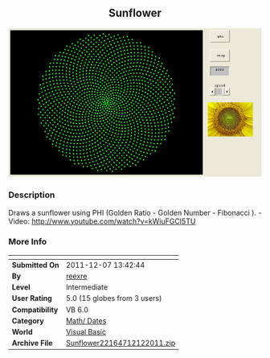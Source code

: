 ﻿<div align="center">

## Sunflower

<img src="PIC20111262027386779.JPG">
</div>

### Description

Draws a sunflower using PHI (Golden Ratio - Golden Number - Fibonacci ). - Video: http://www.youtube.com/watch?v=kWiuFGCI5TU
 
### More Info
 


<span>             |<span>
---                |---
**Submitted On**   |2011-12-07 13:42:44
**By**             |[reexre](https://github.com/Planet-Source-Code/PSCIndex/blob/master/ByAuthor/reexre.md)
**Level**          |Intermediate
**User Rating**    |5.0 (15 globes from 3 users)
**Compatibility**  |VB 6\.0
**Category**       |[Math/ Dates](https://github.com/Planet-Source-Code/PSCIndex/blob/master/ByCategory/math-dates__1-37.md)
**World**          |[Visual Basic](https://github.com/Planet-Source-Code/PSCIndex/blob/master/ByWorld/visual-basic.md)
**Archive File**   |[Sunflower22164712122011\.zip](https://github.com/Planet-Source-Code/reexre-sunflower__1-74201/archive/master.zip)








